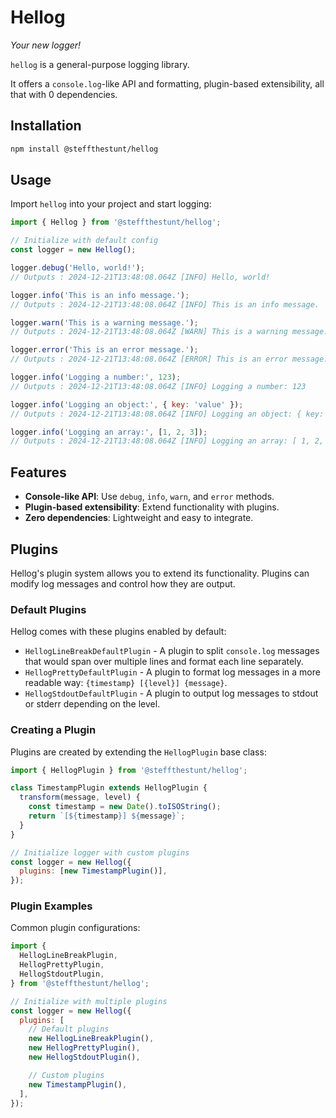 # Hellog

_Your new logger!_

`hellog` is a general-purpose logging library.

It offers a `console.log`-like API and formatting, plugin-based extensibility, all that with 0 dependencies.

## Installation

```sh
npm install @steffthestunt/hellog
```

## Usage

Import `hellog` into your project and start logging:

```javascript
import { Hellog } from '@steffthestunt/hellog';

// Initialize with default config
const logger = new Hellog();

logger.debug('Hello, world!');
// Outputs : 2024-12-21T13:48:08.064Z [INFO] Hello, world!

logger.info('This is an info message.');
// Outputs : 2024-12-21T13:48:08.064Z [INFO] This is an info message.

logger.warn('This is a warning message.');
// Outputs : 2024-12-21T13:48:08.064Z [WARN] This is a warning message.

logger.error('This is an error message.');
// Outputs : 2024-12-21T13:48:08.064Z [ERROR] This is an error message.

logger.info('Logging a number:', 123);
// Outputs : 2024-12-21T13:48:08.064Z [INFO] Logging a number: 123

logger.info('Logging an object:', { key: 'value' });
// Outputs : 2024-12-21T13:48:08.064Z [INFO] Logging an object: { key: 'value' }

logger.info('Logging an array:', [1, 2, 3]);
// Outputs : 2024-12-21T13:48:08.064Z [INFO] Logging an array: [ 1, 2, 3 ]
```

## Features

- **Console-like API**: Use `debug`, `info`, `warn`, and `error` methods.
- **Plugin-based extensibility**: Extend functionality with plugins.
- **Zero dependencies**: Lightweight and easy to integrate.

## Plugins

Hellog's plugin system allows you to extend its functionality. Plugins can modify log messages and control how they are output.

### Default Plugins

Hellog comes with these plugins enabled by default:

- `HellogLineBreakDefaultPlugin` - A plugin to split `console.log` messages that would span over multiple lines and format each line separately.
- `HellogPrettyDefaultPlugin` - A plugin to format log messages in a more readable way: `{timestamp} [{level}] {message}`.
- `HellogStdoutDefaultPlugin` - A plugin to output log messages to stdout or stderr depending on the level.

### Creating a Plugin

Plugins are created by extending the `HellogPlugin` base class:

```javascript
import { HellogPlugin } from '@steffthestunt/hellog';

class TimestampPlugin extends HellogPlugin {
  transform(message, level) {
    const timestamp = new Date().toISOString();
    return `[${timestamp}] ${message}`;
  }
}

// Initialize logger with custom plugins
const logger = new Hellog({
  plugins: [new TimestampPlugin()],
});
```

### Plugin Examples

Common plugin configurations:

```javascript
import {
  HellogLineBreakPlugin,
  HellogPrettyPlugin,
  HellogStdoutPlugin,
} from '@steffthestunt/hellog';

// Initialize with multiple plugins
const logger = new Hellog({
  plugins: [
    // Default plugins
    new HellogLineBreakPlugin(),
    new HellogPrettyPlugin(),
    new HellogStdoutPlugin(),

    // Custom plugins
    new TimestampPlugin(),
  ],
});
```
